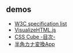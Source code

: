 ## demos
- [W3C specification list](http://kazumatojo.github.io/spec_list/index.html)
- [VisualizeHTML.js](http://kazumatojo.github.io/visualizeHTML/index.html)
- [CSS Cube -目次-](https://kazumatojo.github.io/CSS%20Cube/toc/index.html)
- [半角カナ変換App](http://kazumatojo.github.io/HankanaApp/)
